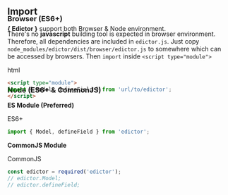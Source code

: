 <div id="import" class="link-padding-top"></div>

## Import

**{ Edictor }** support both Browser & Node environment.

<div id="import-browser" class="link-padding-top" style="margin-top: -4rem;"></div>

<h3>Browser (ES6+)</h3>

There's no **javascript** building tool is expected in browser environment.
Therefore, all dependencies are included in `edictor.js`.
Just copy `node_modules/edictor/dist/browser/edictor.js` to somewhere
which can be accessed by browsers. Then `import` inside `<script type="module">`

<el-title-code>html</el-title-code>
```html
<script type="module">
import { Model, defineField } from 'url/to/edictor';
</script>
```

<div id="import-node" class="link-padding-top" style="margin-top: -4rem;"></div>

<h3 style="margin-top: 2rem;">Node (ES6+ & CommonJS)</h3>

**ES Module (Preferred)**

<el-title-code>ES6+</el-title-code>
```js
import { Model, defineField } from 'edictor';
```

**CommonJS Module**

<el-title-code>CommonJS</el-title-code>
```js
const edictor = required('edictor');
// edictor.Model;
// edictor.defineField; 
```